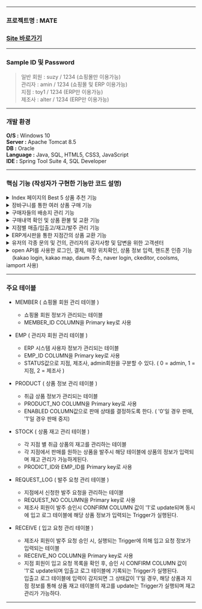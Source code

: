 ----------------------
### 프로젝트명 : MATE
### [Site 바로가기](park.jh92.kro.kr/mate)
----------------------

### Sample ID 및 Password
> 일반 회원 : suzy / 1234 (쇼핑몰만 이용가능) <br>
> 관리자 : amin / 1234 (쇼핑몰 및 ERP 이용가능) <br>
> 지점 : toy1 / 1234 (ERP만 이용가능) <br>
> 제조사 : alter / 1234 (ERP만 이용가능) <br>

--- 

### 개발 환경
**O/S :** Windows 10 <br>
**Server :** Apache Tomcat 8.5 <br>
**DB :** Oracle <br>
**Language :** Java, SQL, HTML5, CSS3, JavaScript <br>
**IDE :** Spring Tool Suite 4, SQL Developer <br>

---

### 핵심 기능 (작성자가 구현한 기능만 코드 설명)
<details><summary>Index 페이지의 Best 5 상품 추천 기능</summary><div markdown="1">
	
	```jsp

	<div class="content-div">
			<div class="blur-div first-div best-div"></div>
			<div class="main-div best-div"></div>
			<div class="blur-div second-div best-div"></div>
			<div class="blur-div third-div best-div"></div>
		</div>

		/* ajax를 통해 구매량이 가장 많은 상위 5개의 상품 이미지를 가져온다. */
		$(function(){
			$.ajax({
				url: "${pageContext.request.contextPath}/product/getBest.do",
				method: "get",
				dataType: "json",
				success:function(data){
					$(data).each(function(i, map){
						console.log(map);
						var html = "<div class='img-div img-none' id='bestImg-" + i + "'>";
						html += '<img class="bestImgs" data-id="'+map.productNo+'" src="${pageContext.request.contextPath}/resources/upload/mainimages/' + map.renamedFilename + '" alt="" />';
						html += "</div>";
						console.log(html);
						$(".content-div").after(html);
					});
					startPlayM(data.length);
					startPlay1(data.length);
					startPlay2(data.length);
					startPlay3(data.length);
				},
				error: function(xhr, status, err){
					console.log(xhr, status, err);
				}
			});
		});

		/* 각 div 마다 다른 상품을 보여주고, 5초마다 사진이 변경된다. */
		var startPlayM = function(i){
			var cnt = 1;
			$(".main-div").html($("#bestImg-"+ (cnt-1)).html());
			playM = setInterval(function() {
				$(".main-div").html($("#bestImg-"+cnt).html());
				if(cnt < i-1)cnt++;
				else cnt = 0;
			}, 5000);
		}
		var startPlay1 = function(i){
			var cnt = 0;
			$(".first-div").html($("#bestImg-"+ (i-1)).html());
			play1 = setInterval(function() {
				$(".first-div").html($("#bestImg-"+cnt).html());
				if(cnt < i-1)cnt++;
				else cnt = 0;
			}, 5000);
		}
		var startPlay2 = function(i){
			var cnt = 2;
			$(".second-div").html($("#bestImg-"+ (cnt-1)).html());
			play2 = setInterval(function() {
				$(".second-div").html($("#bestImg-"+cnt).html());
				if(cnt < i-1)cnt++;
				else cnt = 0;
			}, 5000);
		}
		var startPlay3 = function(i){
			var cnt = 3;
			$(".third-div").html($("#bestImg-"+ (cnt-1)).html());
			play3 = setInterval(function() {
				$(".third-div").html($("#bestImg-"+cnt).html());
				if(cnt < i-1)cnt++;
				else cnt = 0;
			}, 5000);
		}
		var stopPlay = function() {
			clearInterval(playM);
			clearInterval(play1);
			clearInterval(play2);
			clearInterval(play3);
		};

		/* div에 표시된 사진에 마우스를 hover시 사진이 변경이 멈추고, hover 종료시 다시 사진이 변경되게 된다. */
		$(function(){
			$(".best-div").hover(function(){
				console.log("stop");
				stopPlay();
			},function(){
				console.log("start");
				startPlayM(15);
				startPlay1(15);
				startPlay2(15);
				startPlay3(15);
			});

			$(".best-div").click(function(){
				var productNo = $(this).find("img").data("id");
				//console.log(productNo);
				location.href = '${pageContext.request.contextPath}/product/productDetail.do?productNo='+productNo;
			});
		});

	```

</div>
</details>

<details><summary>장바구니를 통한 여러 상품 구매 기능</summary><div markdown="1">
</div>
</details>

<details><summary>구매자들의 배송지 관리 기능</summary><div markdown="1">
</div>
</details>

<details><summary>구매내역 확인 및 상품 환불 및 교환 기능</summary><div markdown="1">
</div>
</details>

<details><summary>지점별 매출/입출고/재고/발주 관리 기능</summary><div markdown="1">
</div>
</details>

<details><summary>ERP게시판을 통한 지점간의 상품 교환 기능</summary><div markdown="1">
</div>
</details>

<details><summary>유저의 각종 문의 및 건의, 관리자의 공지사항 및 답변을 위한 고객센터</summary><div markdown="1">
</div>
</details>

<details><summary>open API를 사용한 로그인, 결제, 매장 위치확인, 상품 정보 입력, 핸드폰 인증 기능 <br>&nbsp;&nbsp;&nbsp;
  (kakao login, kakao map, daum 주소, naver login, ckeditor, coolsms, iamport 사용)</summary><div markdown="1">
</div>
</details>
  
---

### 주요 테이블  
  
+ MEMBER ( 쇼핑몰 회원 관리 테이블 )
  + 쇼핑몰 회원 정보가 관리되는 테이블
  + MEMBER_ID COLUMN을 Primary key로 사용
  
+ EMP ( 관리자 회원 관리 테이블 )
  + ERP 시스템 사용자 정보가 관리되는 테이블
  + EMP_ID COLUMN을 Primary key로 사용
  + STATUS값으로 지점, 제조사, admin회원을 구분할 수 있다. ( 0 = admin, 1 = 지점, 2 = 제조사 )
  
+ PRODUCT ( 상품 정보 관리 테이블 )
  + 취급 상품 정보가 관리되는 테이블
  + PRODUCT_NO COLUMN을 Primary key로 사용
  + ENABLED COLUMN값으로 판매 상태를 결정하도록 한다. ( '0'일 경우 판매, '1'일 경우 판매 중지)
  
+ STOCK ( 상품 재고 관리 테이블 )
  + 각 지점 별 취급 상품의 재고를 관리하는 테이블
  + 각 지점에서 판매를 원하는 상품을 발주시 해당 테이블에 상품의 정보가 입력되며 재고 관리가 가능하게된다.
  + PRODICT_ID와 EMP_ID를 Primary key로 사용
  
+ REQUEST_LOG ( 발주 요청 관리 테이블 )
  + 지점에서 신청한 발주 요청을 관리하는 테이블
  + REQUEST_NO COLUMN을 Primary key로 사용
  + 제조사 회원이 발주 승인시 CONFIRM COLUMN 값이 '1'로 update되며 동시에 입고 로그 테이블에 해당 상품 정보가 입력되는 Trigger가 실행된다.
 
+ RECEIVE ( 입고 요청 관리 테이블 )
  + 제조사 회원이 발주 요청 승인 시, 실행되는 Trigger에 의해 입고 요청 정보가 입력되는 테이블
  + RECEIVE_NO COLUMN을 Primary key로 사용
  + 지점 회원이 입고 요청 목록을 확인 후, 승인 시 CONFIRM COLUMN 값이 '1'로 update되며 입출고 로그 테이블에 기록되는 Trigger가 실행된다.   
   입출고 로그 테이블에 입력이 감지되면 그 상태값이 'I'일 경우, 해당 상품과 지점 정보를 통해 상품 재고 테이블의 재고를 update는 Trigger가 실행되며 재고 관리가 가능하다.
  
--- 

